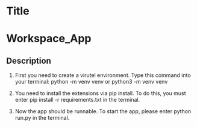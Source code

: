 # Title
# Workspace_App
## Description
1. First you need to create a virutel environment.
Type this command into your terminal: 
python -m venv venv or python3 -m venv venv

2. You need to install the extensions via pip install.
To do this, you must enter pip install -r requirements.txt in the terminal.

3. Now the app should be runnable.
To start the app, please enter python run.py in the terminal.
